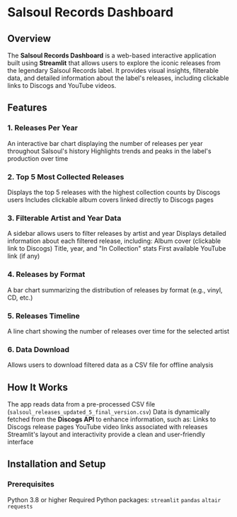 # Salsoul Records Dashboard

## Overview
The **Salsoul Records Dashboard** is a web-based interactive application built using **Streamlit** that allows users to explore the iconic releases from the legendary Salsoul Records label. It provides visual insights, filterable data, and detailed information about the label's releases, including clickable links to Discogs and YouTube videos.

## Features

### 1. Releases Per Year
 An interactive bar chart displaying the number of releases per year throughout Salsoul's history
 Highlights trends and peaks in the label's production over time

### 2. Top 5 Most Collected Releases
 Displays the top 5 releases with the highest collection counts by Discogs users
 Includes clickable album covers linked directly to Discogs pages

### 3. Filterable Artist and Year Data
 A sidebar allows users to filter releases by artist and year
 Displays detailed information about each filtered release, including:
  Album cover (clickable link to Discogs)
  Title, year, and "In Collection" stats
  First available YouTube link (if any)

### 4. Releases by Format
 A bar chart summarizing the distribution of releases by format (e.g., vinyl, CD, etc.)

### 5. Releases Timeline
 A line chart showing the number of releases over time for the selected artist

### 6. Data Download
 Allows users to download filtered data as a CSV file for offline analysis

## How It Works
 The app reads data from a pre-processed CSV file (`salsoul_releases_updated_5_final_version.csv`)
 Data is dynamically fetched from the **Discogs API** to enhance information, such as:
  Links to Discogs release pages
  YouTube video links associated with releases
 Streamlit's layout and interactivity provide a clean and user-friendly interface

## Installation and Setup

### Prerequisites
 Python 3.8 or higher
 Required Python packages:
  `streamlit`
  `pandas`
  `altair`
  `requests`
